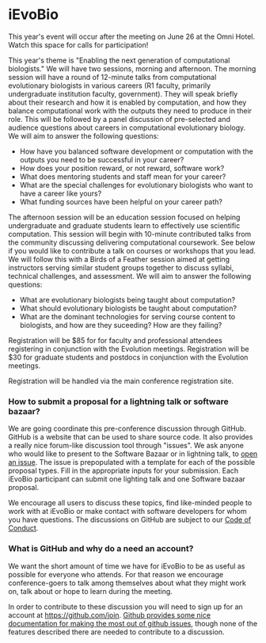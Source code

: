 # iEvoBio

This year's event will occur after the meeting on June 26 at the Omni Hotel. Watch this space for calls for participation!

This year's theme is "Enabling the next generation of computational biologists." We will have two sessions, morning and afternoon. The morning session will have a round of 12-minute talks from computational evolutionary biologists in various careers (R1 faculty, primarily undergraduate institution faculty, government). They will speak briefly about their research and how it is enabled by computation, and how they balance computational work with the outputs they need to produce in their role. This will be followed by a panel discussion of pre-selected and audience questions about careers in computational evolutionary biology. We will aim to answer the following questions: 

- How have you balanced software development or computation with the outputs you need to be successful in your career?
- How does your position reward, or not reward, software work?
- What does mentoring students and staff mean for your career?
- What are the special challenges for evolutionary biologists who want to have a career like yours?
- What funding sources have been helpful on your career path?


The afternoon session will be an education session focused on helping undergraduate and graduate students learn to effectively use scientific computation. This session will begin with 10-minute contributed talks from the community discussing delivering computational coursework. See below if you would like to contribute a talk on courses or workshops that you lead. We will follow this with a Birds of a Feather session aimed at getting instructors serving similar student groups together to discuss syllabi, technical challenges, and assessment. We will aim to answer the following questions:

- What are evolutionary biologists being taught about computation?
- What should evolutionary biologists be taught about computation?
- What are the dominant technologies for serving course content to biologists, and how are they suceeding? How are they failing?

Registration will be $85 for for faculty and professional attendees registering in conjunction with the Evolution meetings. Registration will be $30 for graduate students and postdocs in conjunction with the Evolution meetings.

Registration will be handled via the main conference registration site.

### How to submit a proposal for a lightning talk or software bazaar?

We are going coordinate this pre-conference discussion through GitHub. GitHub is a website that can be used to share source code. It also provides a really nice forum-like discussion tool through "issues". We ask anyone who would like to present to the Software Bazaar or in
lightning talk, to [open an issue](https://github.com/iEvoBio2019/2019-iEvoBio/issues/new). The issue is prepopulated with a template for each of the possible proposal types. Fill in the appropriate inputs for your submission. Each iEvoBio participant can submit one lighting talk and one Software bazaar proposal. 

We encourage all users to discuss these topics, find like-minded people to work with at iEvoBio or make contact with software developers for whom you have questions. The discussions on GitHub are subject to our [Code of Conduct](https://github.com/iEvoBio2019/2019-iEvoBio/blob/master/Conduct.md).


### What is GitHub and why do a need an account?

We want the short amount of time we have for iEvoBio to be as useful as possible for everyone who attends. For that reason we encourage conference-goers to talk among themselves about what they might work on, talk about or hope to learn
during the meeting.

In order to contribute to these discussion you will need to sign up for an account at https://github.com/join. [Github provides some nice documentation for making the most out of github issues](https://guides.github.com/features/mastering-markdown/),
though none of the features described there are needed to contribute to a discussion.

